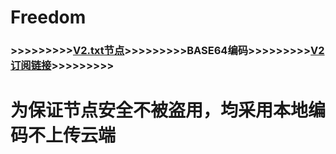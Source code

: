 # Freedom
### >>>>>>>>>[V2.txt节点](https://github.com/KPI0/Freedom/blob/main/V2.txt)>>>>>>>>>BASE64编码>>>>>>>>>[V2订阅链接](https://github.com/KPI0/Freedom/blob/main/V2)>>>>>>>>>
# 为保证节点安全不被盗用，均采用本地编码不上传云端
